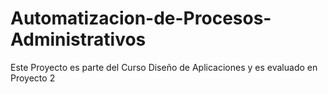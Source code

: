 # Automatizacion-de-Procesos-Administrativos
Este Proyecto es parte del Curso Diseño de Aplicaciones y es evaluado en Proyecto 2

